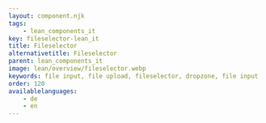 ```yaml
---
layout: component.njk
tags: 
    - lean_components_it
key: fileselector-lean_it
title: Fileselector
alternativetitle: Fileselector
parent: lean_components_it
image: lean/overview/fileselector.webp
keywords: file input, file upload, fileselector, dropzone, file input
order: 120
availablelanguages: 
    - de
    - en
---
```


